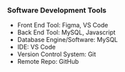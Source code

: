 ### Software Development Tools
* Front End Tool: Figma, VS Code
* Back End Tool: MySQL, Javascript 
* Database Engine/Software: MySQL
* IDE: VS Code
* Version Control System: Git
* Remote Repo: GitHub
